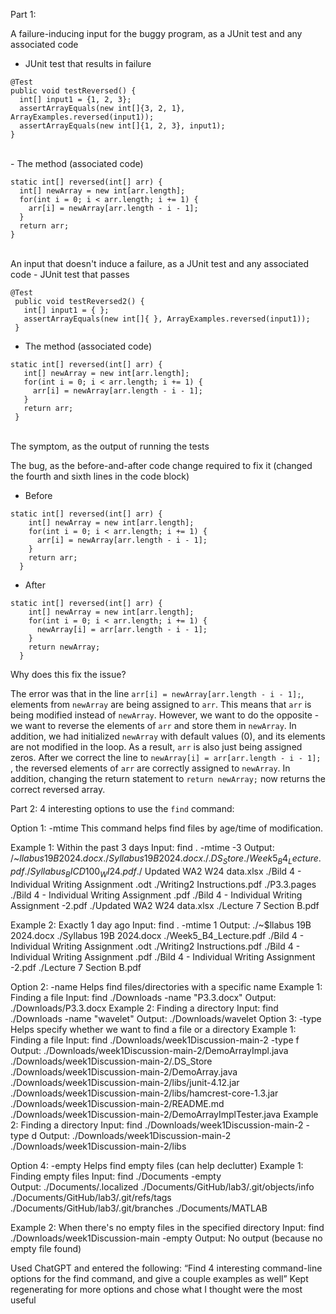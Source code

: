 Part 1: 

A failure-inducing input for the buggy program, as a JUnit test and any associated code 
- JUnit test that results in failure

```
@Test
public void testReversed() {
  int[] input1 = {1, 2, 3};
  assertArrayEquals(new int[]{3, 2, 1}, ArrayExamples.reversed(input1));
  assertArrayEquals(new int[]{1, 2, 3}, input1);
}
```
<br>
- The method (associated code)

```
static int[] reversed(int[] arr) {
  int[] newArray = new int[arr.length];
  for(int i = 0; i < arr.length; i += 1) {
    arr[i] = newArray[arr.length - i - 1];
  }
  return arr;
}
```

<br>
An input that doesn't induce a failure, as a JUnit test and any associated code 
- JUnit test that passes

```
@Test
 public void testReversed2() {
   int[] input1 = { };
   assertArrayEquals(new int[]{ }, ArrayExamples.reversed(input1));
 }
```

- The method (associated code)

```
static int[] reversed(int[] arr) {
   int[] newArray = new int[arr.length];
   for(int i = 0; i < arr.length; i += 1) {
     arr[i] = newArray[arr.length - i - 1];
   }
   return arr;
 }
```

<br>
The symptom, as the output of running the tests


The bug, as the before-and-after code change required to fix it (changed the fourth and sixth lines in the code block)
- Before
```
static int[] reversed(int[] arr) {
    int[] newArray = new int[arr.length];
    for(int i = 0; i < arr.length; i += 1) {
      arr[i] = newArray[arr.length - i - 1];
    }
    return arr;
  }
```
- After
```
static int[] reversed(int[] arr) {
    int[] newArray = new int[arr.length];
    for(int i = 0; i < arr.length; i += 1) {
      newArray[i] = arr[arr.length - i - 1];
    }
    return newArray;
  }
```


Why does this fix the issue?  

The error was that in the line `arr[i] = newArray[arr.length - i - 1];`, elements from `newArray` are being assigned to `arr`. 
This means that `arr` is being modified instead of `newArray`. However, we want to do the opposite - we want to reverse the 
elements of `arr` and store them in `newArray`. In addition, we had initialized `newArray` with default values (0), and its 
elements are not modified in the loop. As a result, `arr` is also just being assigned zeros. After we correct the line to 
`newArray[i] = arr[arr.length - i - 1];` , the reversed elements of `arr` are correctly assigned to `newArray`. In addition, 
changing the return statement to `return newArray;` now returns the correct reversed array.



Part 2:
4 interesting options to use the `find` command:

Option 1: -mtime
This command helps find files by age/time of modification. 

Example 1: Within the past 3 days
Input:
find . -mtime -3
Output:
/~$llabus 19B 2024.docx
./Syllabus 19B 2024.docx
./.DS_Store
./Week5_B4_Lecture.pdf
./Syllabus_BICD100_WI24.pdf
./~$Updated WA2 W24 data.xlsx
./Bild 4 - Individual Writing Assignment .odt
./Writing2 Instructions.pdf
./P3.3.pages
./Bild 4 - Individual Writing Assignment .pdf
./Bild 4 - Individual Writing Assignment -2.pdf
./Updated WA2 W24 data.xlsx
./Lecture 7 Section B.pdf

Example 2: Exactly 1 day ago
Input:
find . -mtime 1
Output:
./~$llabus 19B 2024.docx
./Syllabus 19B 2024.docx
./Week5_B4_Lecture.pdf
./Bild 4 - Individual Writing Assignment .odt
./Writing2 Instructions.pdf
./Bild 4 - Individual Writing Assignment .pdf
./Bild 4 - Individual Writing Assignment -2.pdf
./Lecture 7 Section B.pdf

Option 2: -name
Helps find files/directories with a specific name 
Example 1: Finding a file
Input: find ./Downloads -name "P3.3.docx"
Output: ./Downloads/P3.3.docx
Example 2: Finding a directory
Input: find ./Downloads -name "wavelet"
Output: ./Downloads/wavelet
Option 3: -type
Helps specify whether we want to find a file or a directory
Example 1: Finding a file
Input: find ./Downloads/week1Discussion-main-2 -type f
Output:
./Downloads/week1Discussion-main-2/DemoArrayImpl.java
./Downloads/week1Discussion-main-2/.DS_Store
./Downloads/week1Discussion-main-2/DemoArray.java
./Downloads/week1Discussion-main-2/libs/junit-4.12.jar
./Downloads/week1Discussion-main-2/libs/hamcrest-core-1.3.jar
./Downloads/week1Discussion-main-2/README.md
./Downloads/week1Discussion-main-2/DemoArrayImplTester.java 
Example 2: Finding a directory 
Input: find ./Downloads/week1Discussion-main-2 -type d
Output: 
./Downloads/week1Discussion-main-2
./Downloads/week1Discussion-main-2/libs

Option 4: -empty
Helps find empty files (can help declutter)
Example 1: Finding empty files
Input:
find ./Documents -empty         
Output:
./Documents/.localized
./Documents/GitHub/lab3/.git/objects/info
./Documents/GitHub/lab3/.git/refs/tags
./Documents/GitHub/lab3/.git/branches
./Documents/MATLAB

Example 2: When there's no empty files in the specified directory
Input: find ./Downloads/week1Discussion-main -empty
Output: No output (because no empty file found)

Used ChatGPT and entered the following:
“Find 4 interesting command-line options for the find command, and give a 
couple examples as well”
Kept regenerating for more options and chose what I thought were 
the most useful 
